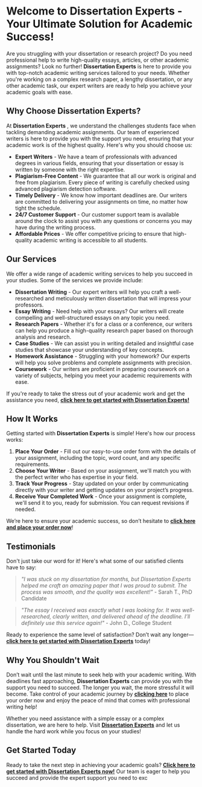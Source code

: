 # Welcome to Dissertation Experts - Your Ultimate Solution for Academic Success!

Are you struggling with your dissertation or research project? Do you need professional help to write high-quality essays, articles, or other academic assignments? Look no further! **Dissertation Experts** is here to provide you with top-notch academic writing services tailored to your needs. Whether you're working on a complex research paper, a lengthy dissertation, or any other academic task, our expert writers are ready to help you achieve your academic goals with ease.

## Why Choose Dissertation Experts?

At **Dissertation Experts** , we understand the challenges students face when tackling demanding academic assignments. Our team of experienced writers is here to provide you with the support you need, ensuring that your academic work is of the highest quality. Here's why you should choose us:

- **Expert Writers** - We have a team of professionals with advanced degrees in various fields, ensuring that your dissertation or essay is written by someone with the right expertise.
- **Plagiarism-Free Content** - We guarantee that all our work is original and free from plagiarism. Every piece of writing is carefully checked using advanced plagiarism detection software.
- **Timely Delivery** - We know how important deadlines are. Our writers are committed to delivering your assignments on time, no matter how tight the schedule.
- **24/7 Customer Support** - Our customer support team is available around the clock to assist you with any questions or concerns you may have during the writing process.
- **Affordable Prices** - We offer competitive pricing to ensure that high-quality academic writing is accessible to all students.

## Our Services

We offer a wide range of academic writing services to help you succeed in your studies. Some of the services we provide include:

- **Dissertation Writing** - Our expert writers will help you craft a well-researched and meticulously written dissertation that will impress your professors.
- **Essay Writing** - Need help with your essays? Our writers will create compelling and well-structured essays on any topic you need.
- **Research Papers** - Whether it's for a class or a conference, our writers can help you produce a high-quality research paper based on thorough analysis and research.
- **Case Studies** - We can assist you in writing detailed and insightful case studies that showcase your understanding of key concepts.
- **Homework Assistance** - Struggling with your homework? Our experts will help you solve problems and complete assignments with precision.
- **Coursework** - Our writers are proficient in preparing coursework on a variety of subjects, helping you meet your academic requirements with ease.

If you're ready to take the stress out of your academic work and get the assistance you need, [**click here to get started with Dissertation Experts!**](https://tinyurl.com/topessay?keyword=dissertation+experts)

## How It Works

Getting started with **Dissertation Experts** is simple! Here's how our process works:

1. **Place Your Order** - Fill out our easy-to-use order form with the details of your assignment, including the topic, word count, and any specific requirements.
2. **Choose Your Writer** - Based on your assignment, we'll match you with the perfect writer who has expertise in your field.
3. **Track Your Progress** - Stay updated on your order by communicating directly with your writer and getting updates on your project’s progress.
4. **Receive Your Completed Work** - Once your assignment is complete, we'll send it to you, ready for submission. You can request revisions if needed.

We’re here to ensure your academic success, so don’t hesitate to [**click here and place your order now**](https://tinyurl.com/topessay?keyword=dissertation+experts)!

## Testimonials

Don't just take our word for it! Here's what some of our satisfied clients have to say:

> _"I was stuck on my dissertation for months, but Dissertation Experts helped me craft an amazing paper that I was proud to submit. The process was smooth, and the quality was excellent!"_ - Sarah T., PhD Candidate

> _"The essay I received was exactly what I was looking for. It was well-researched, clearly written, and delivered ahead of the deadline. I’ll definitely use this service again!"_ - John D., College Student

Ready to experience the same level of satisfaction? Don’t wait any longer—[**click here to get started with Dissertation Experts**](https://tinyurl.com/topessay?keyword=dissertation+experts) today!

## Why You Shouldn't Wait

Don’t wait until the last minute to seek help with your academic writing. With deadlines fast approaching, **Dissertation Experts** can provide you with the support you need to succeed. The longer you wait, the more stressful it will become. Take control of your academic journey by [**clicking here**](https://tinyurl.com/topessay?keyword=dissertation+experts) to place your order now and enjoy the peace of mind that comes with professional writing help!

Whether you need assistance with a simple essay or a complex dissertation, we are here to help. Visit [**Dissertation Experts**](https://tinyurl.com/topessay?keyword=dissertation+experts) and let us handle the hard work while you focus on your studies!

## Get Started Today

Ready to take the next step in achieving your academic goals? [**Click here to get started with Dissertation Experts now!**](https://tinyurl.com/topessay?keyword=dissertation+experts) Our team is eager to help you succeed and provide the expert support you need to exc
